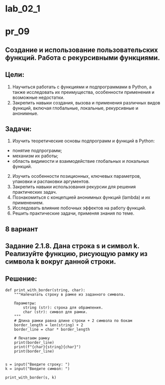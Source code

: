 # lab_02_1
# pr_09
## Создание и использование пользовательских функций. Работа с рекурсивными функциями.

## Цели:
1. Научиться работать с функциями и подпрограммами в Python, а также исследовать их преимущества, особенности применения и возможные
недостатки.
2. Закрепить навыки создания, вызова и применения различных видов функций, включая глобальные, локальные, рекурсивные и анонимные.

## Задачи:
1. Изучить теоретические основы подпрограмм и функций в Python:
- понятие подпрограмм;
- механизм их работы;
- область видимости и взаимодействие глобальных и локальных функций.
2. Изучить особенности позиционных, ключевых параметров, упаковки и распаковки аргументов.
3. Закрепить навыки использования рекурсии для решения практических задач.
4. Познакомиться с концепцией анонимных функций (lambda) и их применением.
5. Исследовать влияние побочных эффектов на работу функций.
6. Решить практические задачи, применяя знания по теме.

## 8 вариант
## Задание 2.1.8. Дана строка s и символ k. Реализуйте функцию, рисующую рамку из символа k вокруг данной строки.
## Решение:

```
def print_with_border(string, char):
    """Напечатать строку в рамке из заданного символа.

    Параметры:
        string (str): строка для обрамления.
        char (str): символ для рамки.
    """
    # Длина рамки равна длине строки + 2 символа по бокам
    border_length = len(string) + 2
    border_line = char * border_length

    # Печатаем рамку
    print(border_line)
    print(f"{char}{string}{char}")
    print(border_line)


s = input("Введите строку: ")
k = input("Введите символ: ")

print_with_border(s, k)
```
